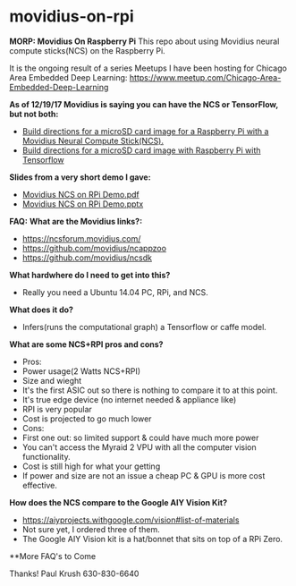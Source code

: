 # movidius-on-rpi

**MORP:  Movidius On Raspberry Pi**
This repo about using Movidius neural compute sticks(NCS) on the Raspberry Pi.

It is the ongoing result of a series Meetups I have been hosting for Chicago Area Embedded Deep Learning:
https://www.meetup.com/Chicago-Area-Embedded-Deep-Learning




**As of 12/19/17 Movidius is saying you can have the NCS or TensorFlow, but not both:**
* [Build directions for a microSD card image for a Raspberry Pi with a Movidius Neural Compute Stick(NCS).](build.md)
* [Build directions for a microSD card image with Raspberry Pi with Tensorflow](tensorflow_build.md)

**Slides from a very short demo I gave:**
* [Movidius NCS on RPi Demo.pdf](movidius_ncs_on_rpi_demo.pdf)
* [Movidius NCS on RPi Demo.pptx](movidius_ncs_on_rpi_demo.pptx)

**FAQ:**
**What are the Movidius links?:**
* https://ncsforum.movidius.com/
* https://github.com/movidius/ncappzoo
* https://github.com/movidius/ncsdk

**What hardwhere do I need to get into this?**
* Really you need a Ubuntu 14.04 PC, RPi, and NCS.

**What does it do?**
* Infers(runs the computational graph) a Tensorflow or caffe model.

**What are some NCS+RPI pros and cons?**
* Pros:
* Power usage(2 Watts NCS+RPI)
* Size and wieght 
* It's the first ASIC out so there is nothing to compare it to at this point. 
* It's true edge device (no internet needed & appliance like) 
* RPI is very popular
* Cost is projected to go much lower
* Cons:
* First one out: so limited support & could have much more power
* You can't access the Myraid 2 VPU with all the computer vision functionality. 
* Cost is still high for what your getting
* If power and size are not an issue a cheap PC & GPU is more cost effective. 

**How does the NCS compare to the Google AIY Vision Kit?**
* https://aiyprojects.withgoogle.com/vision#list-of-materials
* Not sure yet, I ordered three of them. 
* The Google AIY Vision kit is a hat/bonnet that sits on top of a RPi Zero. 


**More FAQ's to Come


Thanks!
Paul Krush
630-830-6640



